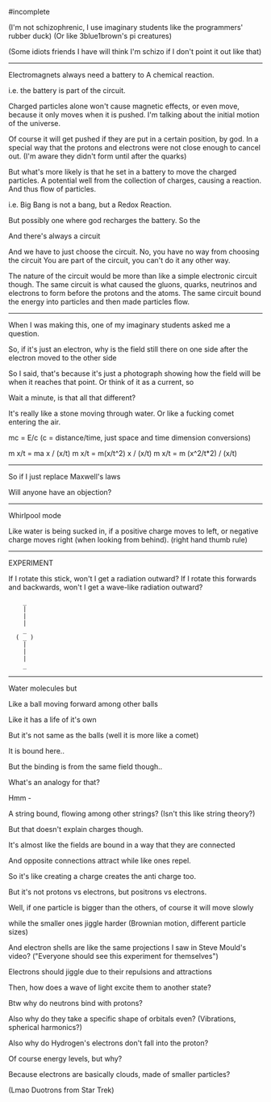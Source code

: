 #incomplete 

(I'm not schizophrenic, I use imaginary students like the programmers' rubber duck)
(Or like 3blue1brown's pi creatures)

(Some idiots friends I have will think I'm schizo if I don't point it out
like that)

----

Electromagnets always need a battery to 
A chemical reaction.

i.e. the battery is part of the circuit.

Charged particles alone won't cause magnetic effects, or even move, because it only moves when
it is pushed. I'm talking about the initial motion of the universe.

Of course it will get pushed if they are put in a certain position, by god.
In a special way that the protons and electrons were not close enough to cancel out.
(I'm aware they didn't form until after the quarks)

But what's more likely is that he set in a battery to move the charged particles.
A potential well from the collection of charges, causing a reaction.
And thus flow of particles.

i.e. Big Bang is not a bang, but a Redox Reaction.

But possibly one where god recharges the battery.
So the 

And there's always a circuit

And we have to just choose the circuit.
No, you have no way from choosing the circuit
You are part of the circuit, you can't do it any other way.

The nature of the circuit would be more than like a simple electronic circuit though.
The same circuit is what caused the gluons, quarks, neutrinos and electrons to form
before the protons and the atoms. The same circuit bound the energy into particles
and then made particles flow.



-----------

When I was making this, one of my imaginary students asked me a question.


So, if it's just an electron, why is the field still there on one side after
the electron moved to the other side


So I said, that's because it's just a photograph showing how the field will be
when it reaches that point. Or think of it as a current, so 



Wait a minute, is that all that different?


It's really like a stone moving through water.
Or like a fucking comet entering the air.



mc = E/c (c = distance/time, just space and time dimension conversions)

m x/t = ma x / (x/t)
m x/t = m(x/t^2) x / (x/t)
m x/t = m (x^2/t*2) / (x/t)

----
So if I just replace Maxwell's laws

Will anyone have an objection?

---
Whirlpool mode

Like water is being sucked in, if a positive charge moves to left, or negative charge moves right (when looking from behind). (right hand thumb rule)

---
EXPERIMENT

If I rotate this stick, won't I get a radiation outward?
If I rotate this forwards and backwards, won't I get a wave-like radiation outward?

```
	_
	|
	|
	|
	_
  ( _ )
	|
	|
	|
	_
```

---
Water molecules but 

Like a ball moving forward among other balls

Like it has a life of it's own

But it's not same as the balls (well it is more like a comet)

It is bound here..

But the binding is from the same field though..

What's an analogy for that?

Hmm - 

A string bound, flowing among other strings? (Isn't this like string theory?)

But that doesn't explain charges though.

It's almost like the fields are bound in a way that they are connected

And opposite connections attract while like ones repel.

So it's like creating a charge creates the anti charge too.

But it's not protons vs electrons, but positrons vs electrons.

Well, if one particle is bigger than the others, of course it will move slowly

while the smaller ones jiggle harder (Brownian motion, different particle sizes)

And electron shells are like the same projections I saw in Steve Mould's video?
("Everyone should see this experiment for themselves")

Electrons should jiggle due to their repulsions and attractions

Then, how does a wave of light excite them to another state?

Btw why do neutrons bind with protons?

Also why do they take a specific shape of orbitals even?
(Vibrations, spherical harmonics?)

Also why do Hydrogen's electrons don't fall into the proton?

Of course energy levels, but why?

Because electrons are basically clouds, made of smaller particles?

(Lmao Duotrons from Star Trek)




